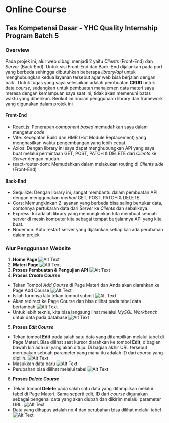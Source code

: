 # Online Course
## Tes Kompetensi Dasar - YHC Quality Internship Program Batch 5

### Overview

Pada projek ini, alur web dibagi menjadi 2 yaitu *Clients* (Front-End) dan *Server* (Back-End). Untuk sisi Front-End dan Back-End dijalankan pada port yang berbeda sehingga dibutuhkan beberapa *library/api* untuk menghubungkan kedua layanan tersebut agar web bisa berjalan dengan baik . Untuk tugas yang saya selesaikan adalah pembuatan **CRUD** untuk data *course*, sedangkan untuk pembuatan manajemen data materi saya merasa dengan kemampuan saya saat ini, tidak akan memenuhi batas waktu yang diberikan. Berikut ini rincian penggunaan library dan framework yang digunakan dalam projek ini

#### Front-End

- React.js: Penerapan *component based* memudahkan saya dalam mengatur *code*
- Vite: Kecepatan Build dan HMR (Hot Module Replacement) yang menghasilkan waktu pengembangan yang lebih cepat.
- Axios: Dengan library ini saya dapat menghubungkan API yang saya buat melalui permintaan GET, POST, PATCH & DELETE dari *Clients* ke *Server* dengan mudah
- react-router-dom: Memudahkan dalam melakukan routing di *Clients side* (Front-End)

#### Back-End

- Sequilize: Dengan library ini, sangat membantu dalam pembuatan API dengan menggunakan *method* GET, POST, PATCH & DELETE.
- Cors: Memungkinkan 2 layanan yang berbeda bisa saling bertukar data, contohnya pertukaran data dari *Server* ke *Clients* dan sebaliknya.
- Express: Ini adalah library yang memungkinkan kita membuat sebuah server di mesin komputer kita sebagai tempat berjalannya API yang kita buat.
- Nodemon: Auto restart server yang dijalankan setiap kali ada perubahan dalam projek

### Alur Penggunaan Website

1. **Home Page**
![Alt Text](https://lh3.googleusercontent.com/u/0/drive-viewer/AITFw-yqkE1eP3vpT4hz2-9ApvqgVGk0I5VkufzAfRLYnXDCy83yBA_zdteNWDYT0DkG1UvVQhkT1qUEHTqP7MPgUYd2Cdjffw=w1910-h893)
2. **Materi Page**
![Alt Text](https://lh3.googleusercontent.com/fife/AKsag4NYMZUwyDTPco5b18D5a1NUnywUy3PlIge5bDjbutYlxwwlYrMIPeUK-GafS-EzsG-IKsQlj933I3F9kV4Qw5EulIgTLkb4gGPrwMTlrLW73gmBtSbooTn_uPTjsNbLWSpt0GQdh0nAMEMeSND1-_jSIhosDdzyrgPnw8gtNpwVoq4WGwk7ggx7s2RoyUCpYdWHAulIeuSOXHH_iXRtMIs5k77o-i8vWi2n5X5ziYNBI_OB0fORQr3oSOSX7paOSWsyDSDR2UBnrsQ5zPvK_beczZptwBuxF7ciaL8LF-US7kUGe5FC5k9_EbPCMJKvKASXayVMFMijVNTQ-TeOPmzSqliyrMICZq_yGiTdGpvlCNiQ7eJGpF7hYyD2WRHYwxijCG4N1BqLGDzibcNHrxRoDbtlszeXr5omNHPZ0Bj5iHvW0WslLHbONKtN6p8T8umLdcVNJbPNHhqkcxzVgD5bP_KJgCngdOhgmDPE9Fg8DdVuUdu3bv5z9LgBeUj1vsdHAi93eOaW70jqNHvOTfiLHuTZbKLXPHBAc3fC79TF-sYqPMoWxQ0dafwY9FCq_wn-Mpw0qg4RUtACipK62dLOw4MXVz0XwpE0XG2v_f4n8-X331J43qxZ6epCcX6e9lRUEcvLGI0JtobK3W5-f_PHVOiHTPmlIduZc1nUPW4v9dw6vAjQNoQzDmGXXHdAm9tHeXuNt6QSy3uxeY5luoDYLIMNKZsW8VFCX0KORdoYjkWLiBqDQLIStVRB0i2igO1ucLiwEEa3HiKn6vxGd5uCqfmaiYs_aEinGslS_Fx1MgWJe4VMiD3uNH_jo6VaXrPiGPS6mWSBKAGcOL1Ndf_eB3-4RjLzJ4KOZH7sZuts1AVPuQGoPdmLKqqT5S61zY7gM1A6PjFL-vEexg1ke71FpfXKYtFbTmrZ2e2ABJ8rYy9xGJxx6VkLYLVqgPL2th4LkhIJwT_apPU6kwD7dTQtK4q9Ha31vCjOiRGpWhyNKz8Ty0XjST2GgutmvZ-ZMWaPQzRazv8tSvOwTR3oLPiqAU1BgVHlMmgaMJRUctSZB54XAfXbIu4rQ9P7yXUvD0v2Foz6i3ILmemP6086DN5ZnA8yJZKQUPoLUa6kL6Io7VNNxnEC3rui5-pkfmAUFkYKTFQ1oLrGB6fcNtaW8MaD8rO2jSEY3iHNN7qqz74hFbi45BfYyHBSMG4esvvmgOeOIVu93AK4ib2PVypwPkISyXNKwnbmJlFvD6Qda8G4Nnjs6PHyy3AtajXEMyMe-voujXa9tbmcn0w02fpUYSugPL2Zphh5kCs2YD53AIuwPFcg2IxJBTVLaaoargP9iuJxMMvqgBTZfZ4s4Ynq-K_h-6449UGwsjNM4e28nrYXL_ZFti-58Qww9VSHTOLU9KADH3ov2YxASXh9ideMffVrXNNR7WZMq6DYYH3BAfZuecgjlYIksGorqATFIbS0gWrzCKElqOtdlCveeh0JasbfYbOOOyww0ATq4aHsTqL5v7YudnPdPzfN1cuV3AjHqcQlZMEb6YX8D8yntZyzqvkfBTZM-V6l_qosKOErymc=w1910-h893)
3. **Proses Pembuatan & Pengujian API**
![Alt Text](https://lh3.googleusercontent.com/fife/AKsag4Me1nFxcbiJnBE8Bs7edKKxFFtPja6LVg34T3lplkFtl0BIkR1iJVmlmWtuaVKuPW8e1Il1z6jW34lxipWwrvq-wpgzB0fbmOZNGyf7Is4bwYqOyF_jRsq-kX2TrB8OltDc5aNeLbKTXvk00OSDz3gsR0wE0AzAsHapPrMmgB2fUd7-1Ypj0OgHSXl4fT7Afsvti1JG3GEaV2qgTNCixjWgk10uSPJlTRpw5DoREDNiOLIrmRzIlw4IqYm0PH0VeR_F7GPEYNdQYTcQ0qdwck9ZxEsDm1XvoLa6gM1NQ5uD-Qq7R-_ULm20xI1ENoZg-DXpx9Ha93qiLirfofNLgeRtk6AqO-WE8J99URpyjAEsLcP9j19vVIwtSm5SGNqJRx3UYQ1fbFx8o50FTRyhvQp-9Fr6pmAyhjDso0kza7F4pzekTdcdHirtGVv9HtyScF-OlhGUlWOxLubEAGDGmyzjvsYlhF3OV2MYoEwEOPph8Qe_i8NiEJt7m2h3jHArOQhoRNmNSy3XzOfNNBeMAcbHczacQMVdtfWuEW029RCc41iYmU-JTVXjf6_XoMQRtfKdHoWaRpgHYj4NP3xre17YnV4rUwzmLPl7F1FSNhUoGhrelQWKdtZsDPeYJQm1Fklx5Eaj3_61Ka0rfDOh8naWys0aSeP63Sde0lVYk6KQ07C1SLwnHoi59T7rOor3pSdNZ9tzb0eGjI5V8st9y59k64UE6Z1BjMYMXl4zRPaliMbMsVigKSq8NPdNTP4ndPmcWFF7lc_AjExIMBbrqKCXqtZEWMXfSC1nTYXDMbW13xS834SN0VrXSFTQxuyAwfcCv9CH489qaqhw55D8xd_XvUoe_hoM8UZ11UMLJdq9Y5IJm_UGYgI6zTHKzR3HQidmSCdF1xSK1kzT5-7RAZNy1wRZfR1EchKNdo7Qgtj0-BbL5xB8eC06W2_qnhzJkDioNvsvU4VxFoVUWx9tWA5rbYbbnw42C7sj7_Jme8Z34uvhXhsNcXkbTuMbqoQaqB4akWk0Ac3r-ahgPevROH1soneiuO2TX0k2tsWKRTgHN723EWnCcsFWzz7CysCjSQF2yQR7-cAMxG7dDf3JGlQoeCGrxrYX-HvE9VqHDuv2pqSddrOhnIMrtR9qpeYHgpRvYThULajYLPlO7I01sUvPtGPzo_nWZU-evZiGpcvFTy-2Smu2HX1M6iRPU-UNzMRVR7rENrAWNKRhNsZLzBE1FN691e_KWICKyovqSQEdN0h43M6tz-UMzGec7-pF_U1Adc2YROuQMRn7ep6JZC45docbVHBYBvpc9Td5NGmmmd6fiemHnsv_sUdiII3lC97Z_2uDcnPjBQyYrJ80AgqTVyaR5idOLaBR4LW3lmRtVPtOgFM0C9v3w7TTS1mYWDknx1k9FGecTyChibh1tPuBNhKYuvzXQhiXprtAR7qiDxgvgl6Jyg5-Fk--5S55FbcTj5AX85yFkGps4dCFEiFjdfqAboSmhSzl9dywmJwKhVOxnYnPzmalUk2_vntbMMJAhMbaEHqazi-c_wIZRB47b3f2Ug8wAgYnbFay-FQ=w1217-h893)
4. **Proses *Create Course***
- Tekan Tombol *Add Course* di Page Materi dan Anda akan diarahkan ke Page Add Course
  ![Alt Text](https://lh3.googleusercontent.com/fife/AKsag4MHMBDclJgVo98BGevqwKRfMtiHPLXcSkQJ77BGfBX8YleijOXiJL5QRUP1H8Je0n6pzyxSuM3Vr8dWa3Y10ZpxAwc-hwnqrsKBvOzxzkKj_4wzaRJf1W3GARyBXdwT1yjzRP6_pFOGBbXX7muf0mdhrRvZJ6l0gD7lRmAw8S0DWakt7kW2dsBC5SNI0UYYrLnVqwGU1yH0PNodV_cXHCfDm9kgnwmvPhdK0orCLPmZ51wE2Pqu055hAP4swyPdYOOUNPIr-M7uHqkOvU8FAXPf_kw_QfU2ZfNwX3vRNwVStSQ_OGarCmNmkpSy5fKMM_iEiASkKPj52Apnqag3cZAzCBJdwlclg_w2StA-YXb3muuq8AO_f8g8vcctEcKqafwstlg88IB-_f4Yt5LJb-LXzv3MOfDEM6BS9EC23o7DY_PnSrzjspZ1fND7PUAnOQWougyX95J9_e7vs5sWfqxthhtFStG5OXGxloG0Annh8dGnqzrV5V_k_BenuC1HlMlPHQ2P9UgXfRiuU2sBGepJpVn1_M5roOWG6cGtYc5I6uywv-32nUdFMwCuBUNp_3-jZqIUjw7FE-f2U-4eZllwzIovp55M1OQZM8zDN5PtpaJ-VGjZreLbJ_G-a80m_Q6dOZIo8-zW3uyrOKqjYKXOyKjU88XZAuoNaf5uIz8g5ZGO0RE3JYtNycI80L4fpshPNcISSM7deuq07vHE285-7ue5WR35c8HRcftC_0AL11rfUEuHahCKjFmExuEUgvGE-0emEZapetQBA5zGn1oAxo0Nd23Nj5QNANH0XRoBjqkbWcDiZ7BO8dDmprvEKj3jnowJ0LWZA3LrndjQtpEuUWdj5U0kHRp2MZ5e89ZLgY-35ub_tlUDdgh-ql9gBvYhnMaVFAtHG4roPuLtKmzKPrP7NnS_I4WvfZfqSfZmQlNl7tV4pFj1pBfncMt94NphDzpzqCyDGStXMQr-DWknNoLKP1ddUyMGQMiKbTEah2-CAlw596URuynfvOSsbgKHt7ASA01nxyBm7VG58T0XC9Fpt56fDm0Dib1SFSMyP0f_Rpw-TJ7ae68u-hhvlqYqveYLNikrXAjWgBcRXh4UXtkwsRoUTODZBVZPU82Zg4oiZpLkZ0dH76nogXgIfD5tVlVqLV00HABGkiI7D2pVvFMWynAS2sa3XRpy6cVQW2S4FUbWi0cznfcg5eU8cJ8GQ1DFk-emSoQk5jgrTlSWXT6z_3jDmHj6ngkVVsDPywg12aDsXy1jWl3DftFjfpZJEaPXce9VnHXTgJjsFXDDYVok1Ei21kharbS9YW_f4EcydG2gkyTeMt3PkyMdJvjayddq2aoetP46pl8umxHdr2qBBN48J_skRqtoa7UA8i1v4QkhncKIjY2IP8Rj-NshzWYN4dIaRl0MpqSXDa6p8NXxZxV-QK-3HAwLps9DMjMCC21Ugi59Lqv25xvQg6in7ncflX1veLJ0zaWbfct6M2H7sdzZeKi7Qj-H_Oq6Knue-MYu7_-mcoq1UriXfG_niG9mnsqTasNJ_dg_eStE8-woUVcCLpoiiQBSr9s=w1217-h893)
- Isilah formnya lalu tekan tombol submit
  ![Alt Text](https://lh3.googleusercontent.com/fife/AKsag4MA4QF6UPdvJzGp1z2vqY4NfWKo1vRezhTdXUP8R4v7Q4bPV1NSWtaeNqQEHfsbz4l2I2Yh5C05zj4wtZVoREeilj6bNCa9ZbiiWdZcApx2Y6PMqncN1xzxYeuSMP2Sv8nDb034IzZpXa2EGq2OYX9dBeOSHD_KsUAITHJHWjihu0nFwJPcvGTrFRoHrTPUk9oBHwvPk_TJ7XWjaoS9sgeW-pPk7Wy819Xt5zdzSHBLffPXAyrPu5WXrInNiAoJcKm7kAiAZx6-bGGpv_TSafBp8zu1ak9N260l-9GkVa7119ZrgeT7UsUs3EAcJL9JbQUiipCAGU44Ya9ZcPbKVaRff5phQc16jjyInCx-D9lwqnQ8CZC-YCHtwME3ZwjLNK4e2knybx5fO9xk7vot3OV1fmEpacPAJU0HYz95p8NGdw3p2JZ6adpnSWTrhq_m8YxDFtHpH67tBmR8n-YySjv39UkMd8mvHluYKbp9Pym2vxNHFDdW6sTlMcxAYBk2adOCLrWVko1PJ1_PoxIHYKjFopbE0yep5pQftB2YmoouGJP847NPNTPz8WZe96vZywcVgYZ6JPaQ1uVzNM_Vagcd5cc5pw4iqna8x5-LcuRRRttM9i1UhgkzIUzXJqHdgLaqfCkFi1axLfNJdEZZaQddB2mBbwJHlxZYJVSRGItkogf_zI13BnX3qK833MBm1fA9P1ZISPCdXWa57_iYFWMFjs67_6n8crt9i_W45QiOxS2PkPJb_QOKUgmsF0ZLiwbQAQVTnhvgFGjuftUJ0eyZXGpUmmTgP2qpRIeCDDRmhlQOg-xZYiAU6oR9GtC6l9_65cv73DwLjgYnNVrE65ua2itPPEwSzbDiz7ySKaqs4aNXlzt3_TIkJdqOk051CCSRZOrdMjzW13INua8lg5vWtsL_DjkR81sH3HdX1ziI414TYIfchoJoFyZVSqwVyIuBhraoJNESgopD5rFcfUtszvPisgXNfX0_ZoPfe7_GhbJFB_Szk98OzHUo3YSONc8w5Xnjcbgp2kJ-0f9cxZhMR-CYrrmdBIZUiN1_Y06eOzNEhiqMQX53cfPH1Pve8uOVp-FSRF32B-C_cyjZUbJvMNMrOcQHN-d0Z9Wk25OCdkbrpJ9btHXxQjPm9WIFfEbAQ6aM8hdjVWs5Y4mlkOTtZAd4t3xfNtRKzgrgQ6iYt0tfuohJl8-hM0UUM85OKIOpcVTJ7GihlegrsVCse_z8PWjemFqZnfuJOXomrx2qf2ELUGaolO4LlgSLBq_JEPEJRXKsslCXSZnB3W64GzPdU22lEVOSCX3jR9EagRStBx_-8VSWnOqZdeBz4NZXkm687vDGwz24mpjwTagiMhNOLAs4S46tSWr6IIXmSMgU9rDdqhn0lngjK9Iu9Zm1IJuMTmWymAn2pC8jJ-kodUMYa5mzQXykv4TcZMrcFatZxRy1ITcqc4HCfUwDrRJJpdSJlbkh6Q4KV14oYBzQZ3ihUEI3s8SBLYukwDzECX9_xuybdEikZNOkTbjvenyIySzJ5LJkrpMi51lkWl9VOMdvSmvqyz3pJLZhxbFekaI=w1217-h893)
- Akan redirect ke Page Course dan bisa dilihat pada tabel data bertambah
  ![Alt Text](https://lh3.googleusercontent.com/fife/AKsag4NfkCiB3N71yd4-5LSlPEplc_piRVEYPN4qF1UqHMwueMWEZ49cePRJkZlpreBNsKXVtGLUNjagYGREKW8its2p6wffgnAS2SH1vH49dMFw-veX3-YLrTbo0dv_ezIEIeneuqRUbZZJIDa9qPNTfQMnRGW55D-fiwRLvfrril-PDts_i5f6u4XPBz2J_AerCdB0sthGleX12agkfg8coLTHNCk30cGsbTUr2E4F6zIay28cbR9k5jO2Rmei8Nr0Lic3-pzKDfFcPiYN0E4AndNKbR4JWoXF5P6_Z0u6jSswpe-3XbwwXpBxlRAF_Tx8BKaUsh_Lq97oNdQolOIUHb2T4BUvR0oUlwRs_zUt0_meqFAQkbcDJ0cVLBIuJOqTjyWcKmVVJx2oou6vCZg5NvEc7_oTle0nxq8RyMGPpnCa7zq2A_4lGIyL5QI_jeMUeMM8B9NuBRgMv9GhbKeWBhOdPud3AEdiriNBLfLmiaTICPa_y7C2wFHU7BkYuKe7umOPSTueNwR5q_QWSQIXog7Bf-VLgJE9m0om4nQMV0N2CzIev3iTnF-Gt-V8Wh0NmlAFMw-Ks0OMB3Yb64qV4pP6XgcDk_eXwDX6B306n_NGjkykXXbL66HazJ_AsyrTWAartD0U3C6SXRND5QeFAyoGVhW8h8EC30Xh661XUySuIK1OI1cU2Z5LnM43h5s7MuehQqIt4XiJyWO50iWiXV8X58STJSOdYj7_7WLF5JIAoDdZiMem0x-iayQox1hhTIaLht9N4T5xyOSZStjPZPKBmBoQie842YOJWQFe9vYXk_PBI56Iy_M5fqvPdC2xrLFU7-NMG13tkdXb43_mKipZyHxXyFbSid5l_DmOApAe_cbIsDn9Ik6Np9cXaJjG_eohMNveVAThA6O7_cVuiFKs_CKrnX0JzL-uOArkhqTzOnlM81NJ3q5Rw-wQC10ZRBGHWQQ0J7imWw4NVMryh-Yw84wuy4PWvFmOwXnMdC13LM0ov3AQnMG16PwZJqINbPOnS59QrJXAc0ljqBZ0a5PkPgWya0a_xyfRrHkpcBn5SHZ-rC4Fr7ohnruldC8VGuH5jw7jSQGQGjuS14Xjo9m4gwI3tfEwObO8Va54FF2DXn7YpoZmgIwk3b_hs3JUmimgVK1dkBn3HXXCtdYDe5T06fR1q0jY7nzzEgyOMSorLFEvDlRHJbT62acLNdHIOwKkYh8tsICJ8ahZUiE2g5RVo7KxI4mP-GpZlyEsw1CypFfEuIruwbMnajAS83ZKRvTbBN6E5dwtY0GagUop8FumaAP9W1fxfu7vyQdkoWuoDt8rv5uV6RJLq66Nj6XHhuVZwAMteqY-eCx5BBrzxGqPmC6QdRrBnrEfxG6wSAVdw3xyZrfbrjrGKUBRJmO4eiYmOn0_pXgFr7EHXVbF4zExE98blxG6q5vSyiglu2zzkYi7LdKp75MOPm1xOl2YJZsdTmqqrsgiuEL6bDsRAyxxg-uU9QgDhgCAixgKlIvtDJaIpuuN_fY61tVgefRWtYFbwYbh9EAVkMf1BeCmQjGuWx4TRb9K2b3y4HEnUa4=w1217-h893)
- Untuk lebih teknis, kita bisa langsung lihat melalui *MySQL Workbench* untuk data pada database
  ![Alt Text](https://lh3.googleusercontent.com/fife/AKsag4NO3vG1quAahZjYAES7EjXbXqGNRSuWaivu52O4RY7LSfWj5CpM5t9x5wz_uI7mQ7-whSd5rL5eMMSDfTLVvW2ls_vGubYe5KxPyZS__9C9XpqPIG6zpGoXJqK-9Y0CAwgit63CGsPE8Chuw26sICqseX4wUrNuhjRyVPfs7GlZ9MVJQ4lEIpUIQzDGep2QnUXgiJqwU6HJdC4QQFmKQVeuiz8ILxKph4r4f97rmuCWhvtF9nIG0mfoQaQqi88UoJr6ObEaUh6zYXIvMjCFzBo80x6y1EeoMcuIeg6rih306f85wHXHjH1bPI3BnKmT8BycE2xa4osQR67zFkU4I38NSNcDepjJQtiPk-LfH4Cy5FqW0I2a1m-SXg8SjzYxmINW41tWzSNn2oPv0IlNtX6oB-Ohvt2l608CkClXZ21ve8-R3oIY6Vmef2ZZbxQSUgvIMdQcc6R5-kAjVSjNR7INDhWMfQOTR1cegdEBB618fqOwsLtUc3ga2wIsfDfikmVVqoUouToRhyNetAMkKw5-YgmeJB1SOpCtyNpZRKAd4KNLGWyrlMPHZEKfm_8sNXCj6vXWxVV8kvkIQUT_JU8YNKR8D1Az1dzuY2DyIGtevlR96-Jw3bhFIs8DDOkUAaI185YlZOg-W564LrFV8ZZySPEd3D4GW3Rp13B9qQT58PHp512hkEoeDAUlRd6kM_um1pRl05jmxVNR5jL_oxEouFfELFWCJ5W9HR5YZRMSGWSmyniIzk5lqENkquuQEjGx0vrc0gSjdm1dD0QocEWKhL5PHKM0Nlm7d-NnOTVv-at5eTgSxT4eJpCIHbQsrYeMCsat-Jfs5UsraMho4iY53PE3bjv6N_JM-r5qzFd4ihaNQ8-APj-SED_pwVIwoal0Yyz81sWLTJ38LBy1c7JzKlg2sP6FXJAWlOg4StxPOEqLgKZJK7-og73C4b5jftzyK2sT_J5ayRJYFHVftm9VFV1OD1s-svIgo43pm56XcPjEh5M4L11HfLBud0xDVniPvVt09Q-X1xODb-wY-zGZWH3wBVYETz4X62RSS_Rmc631I-EiA1i3-owkvUw1SvMDAfbF-7VnEJbuq9qRyWxJDAstSIi9kLEi5qi8063SfPb1IYrUpGOf28Mt46sSF9msSIZgItb3dTPh4JG4NhHoZ4qfI5kMZW3bQoaF6s7nC8_1LzV_Nag2ALbpT9BG_eDvm-e2r7hyLvglZpuI5mxi929ZXUHa3gxFlxOA_hoxehRMeAcZqnGcaLUJgxGjNGpXRMzyqqzdh0SclxIURy1IjRmkYvbVBBgeRL_E90JTja3xPoJYsL5rZOQQaNRGfIMsC32aybn5He8wsYUKZBO3C_4jro9YnDuu2PK3pfdKMaqRmWMZRd5xHsD9HLBsK4Iny7Fpz1kDwVvgZ1HUdiac8gEul3MzA_9m1TNiUkyTxfA8ByYAXqIpPGkMUdY0tnls7zxZd_ng0mP-r8m5FxOmhlimZEEP99Imn_l-GdxWkBECcj_3OSljXRkIEfuwBDOhmJ_zA0XMAy8CmcogrDDpR8zejsvn52XRyYkSAFE=w1217-h893)
5. **Proses *Edit Course***
- Tekan tombol **Edit** pada salah satu data yang ditampilkan melalui tabel di Page Materi. Bisa dilihat saat kursor diarahkan ke tombol **Edit**, dibagian bawah kiri ada url yang akan dituju. Di bagian akhir URL tersebut merupakan sebuah parameter yang mana itu adalah ID dari *course* yang dipilih.
  ![Alt Text](https://lh3.googleusercontent.com/fife/AKsag4Ngy8vJI7OW9uvaA2600MybSn41gDH0_ybcWDMikou6sXaKtL6T2GJ28O4Z9bmZ85b2CLMitnRsXPCC3-p7vshJZjUlf89u6oBy7-aLQkoAtjeVu1XkCx0E7Kwv4Idnn8FB-rqQqqdqA60OD3fFeq7mImJXP5HaSHRyPXigLCRnXfEbL-Z6BLnINwSTNV0TaDe_abGKyjVmW2suuCnl_LuPY5tbcinwz_7Zubl3AqgepgB-gvq1PkTG5aVbPO9Ssv3Sb88vtfKKlt24fIgyVXx1wsI6d-YO7zDsSWIdPqDTyKGnuuRgYRZLOBruEGIo0QVMklxLlH3Cqt8mLij7nJNcMh4LrgR2Zwn5mvxc1rtKB0qWQQOiE2oInsIoBASbiQHkWEPuVEdT0K0cjkf9OUPK4VYDv2CsGAP4ZUn9rCQcizrQCud_WbB_k7HhmvA9ZnfULcwATw9Mnabk9Zz9GmjaiDk7S3pUTThBNbdH83HDg5Sq5rqLu7ll8iiar6up4pgMgPlHBGv8aa89dH0-xOmp3qtU9nDVT51xd8EWPE8hiPfKY-w_9TjeY9ZSWwr5kXwerA-_ioAlOVfDslUDb_Q-mQwIODs7iKKTiIfw6PUbEEWV_m5JrgUMNWldQ3Kkew6D6SxJbokjY20SKpz22wTr7_bN-GIHYhrOG3zgf8nxIUjmyUptF_U8diOF2N3flsi88vy1IP0foYm7xxxD0RcYf3Rx-vVBMUZSpPlL-UwuajJgl2C49fIO-U6elnrcLP_7DEHMVIQ56D7llBzvfbQcV3bwfT8F2Vf1NNB0yr1fKZfFPVBwdQDFlqMk2-3CstmiY3lGRXQPT6wh547aX2y12cBqPCeq9UgRxr1is-NVfGxV--9Mbb46CrJLItPxHe28SCp2hy4_ZJCgvRaIaP8GIIFFsASoMI9d3oK2etlHyqZCbk1M3wYmWVR8M9ijgIiojlm97JUNNEbyDXRYdMObfWZuiLhV8aZVO8POlXz7jEJsyxUNUB5YLxiTSy0MrvaLY53iFJvrs-sLZdILP06w4gmNOX1JUyh5uchEW2t6IDRfEWQbWvqArgVHuIKONyhaoe0EaTpe2cEP_WhxWgBmnkw_rUvReHRVo24G-l5WZJZRvmFtpix84v06XkXD9l6jZXI6evzw3k6TqZOEQLE1hucTgjZHXjyJKmaqDStGo-jtOVC-F2CJk9200_95vBShyiqxCPxRNSHlwKIg11IBu6JBWC5XmjvXKJb_DtkGUeQts3B9qhVp7MVmTzldahtZkSaJ0NQJZiSf3qtz18DxzN7NcY5CgwEdN1ePLBKy-u4O6RMojWsXxxQYyEJPd9H40SIRt_GYqPRxId6-GVUvFohPoBmjtPq_-KIfDiFOweW5Zsi3jp0c-zMUwnBGYtX7feyH2B4lm2EpCz0K8tHdgS9WwkFOrxP4nAciCy7krT97_rXU1KIlle4qX7sendekWQSbibHW-AhdgHnwhMirjte5_F4kyyluClTZKosihcO5pIcFvJOXGF95I_jQCsYNwWfN1Eyv1YP6K8WBPFHbdOMQgiJQYN9xK_1FTB8=w1217-h893)
- Masukkan data baru
  ![Alt Text](https://lh3.googleusercontent.com/fife/AKsag4M9zkl23mqL9CYPlykV6lubzp7tvTErUj3Zi7_pJh462mVu2K-o5otw8Kp_m9XcXd7c0BePikKmYR8KlbEiASwM_iIwGdsLZwIaUCSxl_uZw8Q9cJMlrMg6OjVZejOLePydi1CUw3VuIfDLrSVcn-8M9TsN0iB6JS1PAmPGdUVJStFZogzJbxiQR5e5kR7kHja0i9qUcGqcbZmVwSencyZjuiGhoJJYi5ohDoPhFls0BvWO4xLghjBswVMQTun73fJ1HSujpX-qARDfGLDuFDjrRf8iS-Ri6cfX3lj9JwRBRn9IhxGYqYto88K7nTGayj92GrAmtmjnc3j-DpEzpRLDz4VzkQyfguSDHvCElKsxzwe2FDD4Db4jiNtF-gAKixuRMqjKHCO1-gQy8_VZF9TbNNfQk2l0Wd7IYjH7ovA7wVUR4itLmlaz9fYisJ-g7P_x3NOSB1nshXgLrGb4KNXBkuA5_2dsSiuwp2_8T6Lc6xzRRrAND_XeZU5NwzQhsTCv511Fges-LV3a61gFbEZCq8bK3Vx5_oDOPLXh2uVDZqLQW6rht-qNt66r3hcZ-oS5XylDVAieRqEERo1OIqsQzFJ02rlc5ExbAoq8qdAkw-s-DAKxzQL8w26ldsNRjQamXtTtPAc_TLl3-_hvu9mFhvHw7lEtg06DKE_du6gN6YoJ43jcbCBOcV6bk3B7ufIL_ldrxeLD44Pcz8-c5ZQ7Ox40WKqCJTq3wRAKwX56ZUzkUNj1auRH8b-lgVuvldCO-OmEcDu62iN_oGppNGEH3xKEA_IJNO-cCBITpo856z_sC-eaap_HcEiaPVL5u6dfnO3eE31jd4HDgLvtguKUfCaduXSNNqBRro3PrZpovoXyVdX_UulDJt9n0cwamwBVxTdZgo49VaQ_v3YTw6j57-h8NAFDfBnaTIzjkDv6UkwIHHJyneQ7-IShA1aN3x3OQPhAzPU_xAkK-gberLHxJsxOTJjRrMqqW1Rkz2B7iYtSFaW3q0-FqdR3-SPPd8S56FhxDGlsu5MHraWC1DK-XyhCVBEbAK1S_yoXFiGcBoEAoUTlJAGXRX9XCJxWNVsjd6K7zu6fMCJl1WAMtbSDa6NGjoWTBJJn5K1Cc8L5s3fevyhm_dzLR9OUYZaRogFQRDNFEpzM0cvffSKWACmmwtvj4-ll43lH2c5oF9sb1LlyBSw6DP_aXFFVG0o5TQUeZjm_ofxKktWyiHTX-bHZDAGk6gmF6WUZ6I2jT5sfVp-IjiHPebvPH5vLFKgraDWQ0s6QS-HV2EEV0-AIrhN4b5pxd0nfwai4NLIJitAmUHv7T1zeFaXvPsr5edqOgN9jOLW831TmAzkD0xBOfMQ7jqSxeXZ4PLR4G4g88_PxYmWExt8LrlCz-_epSOY40WIcQ0YO-1K_w2Kql8VclNUi-pyW_AsnZ3M029yIObkCM61Yjeg6XSl7MTF6FwKfwmkaFg-QaSxDy3NwCq2jwwLVO7Ahr9aFD1j9FBTabLgMYAJ44vYcHtVxZa-p54WQG2--iqQ6m4Qd9rtzrvEPv0yZcipihKfcu1IcFhPbcyo=w1217-h893)
- Perubahan bisa dilihat melalui tabel
  ![Alt Text](https://lh3.googleusercontent.com/fife/AKsag4MxWbKUEkcCeVE0jk5pEO3YsL86yV-WXncVQGaEpHakha3KfXkpdLT18eytz84st4KqATDvhzZMs7QPHVjARyT5LY-vym1voVEU2Z0FEC221o0eIbbupQEVfa3_OLm8dlPSD1E6qn8R3H3NYYgFTrHkfJIZdnVnJHsrYqqZWNxt7mgtR38ZHzd2uCDC2YCutUpziXhugJ3Fjj7AaztO7mX380MayVHxEksZHqDJqunBM-e9XqInPnaM7wMPb-HWmmE0-J2hohDB3HQxkyKpNQBZJoYgDO_hnvqPXQBg308cZudcwZ9DemRjf5zXiZyqJ5RvDsTMHoFT_Ywt7FllFh1XhKzxF2k2rZ1pI2cE8dRtfQ4M4P91DvdPPmPjreXFghjk6MZcIS8mOMdN86VobL00CmDBm2OVbId1suFpg96yh0J9lnPj2i72cKTaxVEW2iRaITWkGsah1WtV40Q0uv_z9AR3nVtCl4JEznb_WdiX7MJr1xoaq_BWAx-7K0Xyu1vboNaatyvuI1HA8M38FbnM9Mg2JUUugQq6nSHm5Zf07iIsuX6hSIycopf5ik3bH3hJx3c7Elg6eCc0jA-O6BP2Gu-XozJ3ztfIkfW1aa4hxhBqPvcFecq5CsyXMVfM4zSplqR3NguaA0_fhPZrQQGTPyzbgM8Jd1tv16oIsSsBbv3rh3JdDiDsPOjvYTbYIUzD7BrEMuu6SptphDyTkuJCuqD7rRO6cuc0yY1CH_FvvkIIU7S0Eii_CzQOdkTMOssydfNyQdj_A-T9yPiSDMHs3bTKzvHW7maOrUjllhPytIggeYTotFRxpA9DX_EfOO87-MMkgXfx58r2Tio1kDW-zR8aFM0duGLfefkrraXAbzuIp-Ja34XD7Zbzva0hh95pbS6wqqVTE8LkEvviJkJq81Fzmc3n4_U--KyPajG3SoGvRhlyDwdA8rntssqNqpD7TP2GgdX8ox8y5RMOKqssNO-kw1N50auqT53Y-aQYz_v6hWJqzM94nrXdLvIj0QpDLQ_d68Cxl5Hhlp4mMDoECg1VQCjdE-DeRiwga0H4yWtCrRv_OkWad7vIEEO20MpXXGKtD6n1ZyPZpWQxQbFZ1TsMQsGsFY8cl2GtVdgxq__Y8iCPQSHAmsBVWbzK7r6hhk7IfF2N5PInccT_5PlFzfrgVc7QZBcuDy85iw8YmEKa4Iv6a3wGwSFQL6lfrRV3ICuinc3z5sQkFYc_XPLIOU0qaFNQtgDafgGbBXzY6snu8ltGK1Gm0fn2m0pE0W9MmFM1cDf8z4p8NT7-Khigljrn80lWCZeykVgLYdSLEycQP4M2WVrIp7HOXZVc5nFTYhqi79yUjuI8uXmcGV1RsJSl-PVDXzA0qpXlLcW8AHhvep5mFordGgCWPKoHYkyJfYb2y4an3tjWydFNxDhj44znC-tMtE7UKbVDpj_usKCcAIvxN5hv0yGHCYMKBKTAQgjKXEDa_dz_9EfmNN7tHb9KWHKTwiMKeVxmT2dOqZ3DxhJpZHo0T1tDFHEzEvJwlypLm9rx3bpsNnKL9VOtFArpBgQMq4vj8-DAG6M=w1217-h893)
6. **Proses *Delete Course***
- Tekan tombol **Delete** pada salah satu data yang ditampilkan melalui tabel di Page Materi. Sama seperti edit, ID dari *course* digunakan sebagai pengenal data yang akan diubah dan dikirim melalui parameter URL.
  ![Alt Text](https://lh3.googleusercontent.com/fife/AKsag4M2Izdt0Q133Fb2ZUU1VCYmDrPMVCIG-wsQ7dIFXj84kjlFx4zpbs3Ef2ECj4FHrOQifeGNtoEU6qxxvpkF0AJ1xNx9nW9OBv6J1fCZZzJfMqWi2nRjeU-jXTqHHQipZCSRjtOeqBUT49pBYJ3M5nfaPcG7TH4TgvDnkHILWZlWbDHgNqVMEM5S8RXZDW9ioFn1Oh1P-KjbOAZ0B6YjKE-LUbH9CeKE2v_PVkIbgdcyraZPcp933u_Irb09qoEJepHAcxJU2pQaQMIBiCyUS0RAg80MZZvbGVHid2mTwsqcDeKxvyf8wl3C-h4uYv7L3LiDNDb-GiARq88hXYqlZV_O4CSP9kcviXgayrqr886AhXBMLUezC1g8vLAIpA-wcFc6XnVaTLGJHSTOTSxO78fRern6B7_37jT7ljGdZA__PLy28fUeV43ZNS7GOzdLRu3CeGnKQi8JETBy9tJhrAIDPn9fBAhFZ748ahwD7snN2RwBh7QSP6y6XJIfO1QdZz0gl4eXyigjVHGwynleOLhlSY-dEvUkIYH5eoBGu5EJGX9vkewbZbP8fJCWGxKIA2uBPF0GtMg4U41H11eNgV-Mme15M4bnInb5eQtwYp2yWMEGnHXYR8rF5u1fGWpw5vqIuDPktDTKGdfDiDgxu4QDaQjtEMqIyJWoPWyBeMuCjzCLESZ5CmwxtW5JCcbNP99BW6k9ALeSqFj2kqTfsGN2ifQeNAVRRQx7Kt_c4YVfHFWW3gzoy85gr3fS7O5-qBa5_SX5mOpueaR106-tpV2cujAT54VJDuTr1HapP6Wwjzv8QGgGwPFZSjXjIFpXJ-XzF2p7JB44I-ek4wt6FsFCEagTnjrrXCRkDVlmTyjBsae1w1czobBQT5esfuCOsz_YCiwrR2Z--ibhzn4-pOcxpDYbkCHDe1VgBRfPA5DN821KsyDRhcFmRKM2RqR5PEmNqjCkVeBix6AfSFfzPN0uD1fTkC6s1CPs8tFO-XYRHfbw7Dg9wRSK9M_gzd-ukUo2pQ9rT4QWp3a8kveo6JmPm727heTFfwJvpbunozOemS-JNQBV53NEuSycwJxMPg-mpxpdOdiFn5YSgldzbUQT_dhHdNVawqe7zxx80XGrelzNh7efLgk-XqT-ZMA14vMsffVbNVo1eNaq7PDumm46VeqW3WPyPp9_IZK-KmChexjrcE3VeKCmnk_f_hLJmDYbN8zUvI8RV3sSz8B0vdXfu03HWzre5jvSPUpVH6SCRFqwJFXBePBbr245ukUQi0m3XdIowHrfq6kBrGVf8pnmbXdVUaD2L0w45nvCOJT4elurPIERMkDacoyaY0gPJHj4pD6Qo-yHLwvjSieb3uNlkITrfHJUWZKVMR06rrBzFQDYy1lkyq9sHjygUldVBLNaXHnyDYsjaywgOwYhKKZ-oiNbnt26Ih91xln56o42B8p2IAN9EF0G42T2Y7eE_CtrS2S8ynn1CAVTyCBr73ZbszS0CCHdU-eUfkvVW5KV1PijWyCJIKwf7ZnybvuYEZkc6iw2BqZAR4hN72FRA_qBU7P7EX_iEbgcus5yBNY=w1217-h893)
- Data yang dihapus adalah no.4 dan perubahan bisa dilihat melalui tabel
  ![Alt Text](https://lh3.googleusercontent.com/fife/AKsag4Nl1HxS59XZUhmAfSkosrM-mBtMLKEskNV2wSiGqbQ5KD2m39mdzPmbLIepW4LpdlqwkdRqB5JyffMH6YXcOJh58-zIKSNIxsfkPNNjty2wa8AteEfM591uLj7lMovC7tNq5F3KiO4o9cGxim1KJu3dGUHOt4WyDrsTJK9ycOIshoG8ou-OjEIiDTGyqn6Etx6Nl4GYPiVClrEN2a2VQmqhJGnd0RijaMyJTWzRT79FcPF6zMAjp5Me64kcPv3JCJfrCqA70Tm_L4StGuBfbVcU5_4g3huDcnOQTGzHqnIq7cZ3xvpUHTyFalYaRQEHGroVZ_fVMcYBWjVReesCift9FHOJZP7dx082VFjKy1okcJDWmskq8TgfG8LnqG1UN1ici6YH3AA3UwZl_Btf1OIzbglnmzcW7Hek0MpOgWuikH979TktJjfPVksbMHWMzjldAvMWm8vbjFiGVscak-22_cz_pM6nTmaGEWIF2ccd-lfK00-BqJfwF2C0xbD0g4nUzJjjDtnPkvd_QofrsqkhJ52l_cU-0cWY67EiDK_otc7-yko_ATIlPO-9TOENo54LbrcXaugx4zmIhTuGBm0kVd8oQLEgUZGem_vuodAvfQqDJl37crmkoOWkhr69opnkn3zFV6k9g_731bCLvgGwjhIv3aNeyT7ATe5DqBWbfENuEz6qMOkFu4T6vWaxCv_4ABTw566W5Smf04D4C8oEOUhY7O7_fJgbE362VYtiAUQYsn5kUDG7RpD-gLVAcEpRvhNfXzxSGOU6ZX6Ik_ubzQwMzSEiOQL17z5d7zMTQoZxyhqIKbHuh_7kYZmcKHBh_vPUGnAlQ-4k_hOTB8UVJz3mchiPVxbi3uQM9NkcTr8KmeGp-pHVgMSWpSanx8_wBrF_PqbERZnOzfIRmSjQ6pakvKNRWiXicApQaA6wi_oWVhmxYGE52lppPvi-_xjoatMIq7bCZr1B7ykWRjfMLkQqCVqypZZ9HxDfgrQ4uoYJbixY8PBj-7k1vc51QT56gX7ruAxe6kp0oaNZ_yMvUytnYMLo1rraZJtjwqiD5iWSS0WplFEidhXByrdLqQqUX6o9SC0lYGb8XVDwOuAfo_VVTARllunF_v4Ideg0XPrWIepV5WVylPMtS0FUABhLhUVfnyvvqN2WKjkuFhzbMQoeMk5vdtMV_0GCu7obL6rW_eheSBJbcRXzPZBgD_8AXRt6EKUijffZQr4LyTdHVhfYkZM-Re0hNgn4h2QW2tjNK3q7zBRXQxnk8B61P9c1hf3nFoNjZ29pPlakL5huycw8ZwIcCziKNKWoSqmoT1YmLqjAP-y_JUu2dbBuM_gbxCVuYeXrmo8zCHrN0X8T8EUk8fIQwOuvTtqCgx3llhp8dgjf7xCMlURTRn5mIDXWtKV7vC2tM8kp0Nw7smio5sbpe10VpnYgGdcpe83RPD2wRY63Tc-67h6Az9HpzHYj8P6iEXTWWT1Uojuk6jskX8eeMARAfZm2d083iE0IUxSvw6AycuVqECdIhJFNaci3uwoUdKSweEvlpfb5Qnda13XQi_Wo75YL57HTOjs=w1217-h893)
